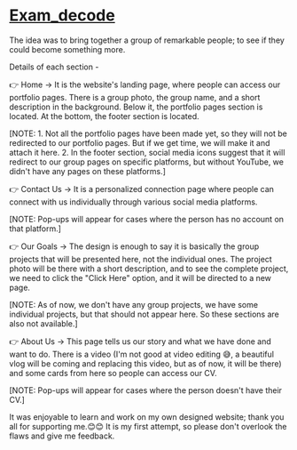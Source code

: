 # [Exam_decode](https://00pratik-biswas00.github.io/Exam_decode/)
The idea was to bring together a group of remarkable people; to see if they could become something more.


Details of each section - 

👉 Home -> It is the website's landing page, where people can access our portfolio pages. There is a group photo, the group name, and a short description in the background. Below it, the portfolio pages section is located. At the bottom, the footer section is located. 

[NOTE: 1. Not all the portfolio pages have been made yet, so they will not be redirected to our portfolio pages. But if we get time, we will make it and attach it here.
2. In the footer section, social media icons suggest that it will redirect to our group pages on specific platforms, but without YouTube, we didn't have any pages on these platforms.] 

👉 Contact Us -> It is a personalized connection page where people can connect with us individually through various social media platforms. 

[NOTE: Pop-ups will appear for cases where the person has no account on that platform.] 

👉 Our Goals -> The design is enough to say it is basically the group projects that will be presented here, not the individual ones. The project photo will be there with a short description, and to see the complete project, we need to click the "Click Here" option, and it will be directed to a new page. 

[NOTE: As of now, we don't have any group projects, we have some individual projects, but that should not appear here. So these sections are also not available.] 

👉 About Us -> This page tells us our story and what we have done and want to do. There is a video (I'm not good at video editing 😅, a beautiful vlog will be coming and replacing this video, but as of now, it will be there) and some cards from here so people can access our CV.

[NOTE: Pop-ups will appear for cases where the person doesn't have their CV.] 

It was enjoyable to learn and work on my own designed website; thank you all for supporting me.😊😊 It is my first attempt, so please don't overlook the flaws and give me feedback. 


